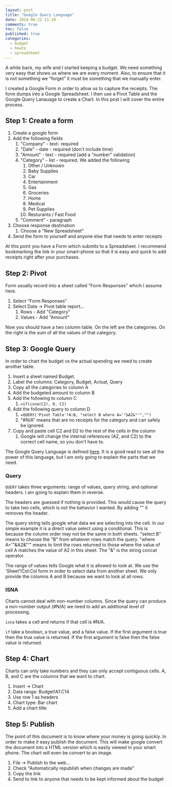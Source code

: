 ```yaml
---
layout: post
title: "Google Query Language"
date: 2014-06-22 11:19
comments: true
toc: false
published: true
categories:
  - budget
  - howto
  - spreadsheet
---
```


A while back, my wife and I started keeping a budget.  We need something very easy that shows us where we are every moment.  Also, to ensure that it is not something we "forget" it must be something that we manually enter.

I created a Google Form in order to allow us to capture the receipts.  The form dumps into a Google Spreadsheet.  I then use a Pivot Table and the Google Query Lanauage to create a Chart.  In this post I will cover the entire process.

<!-- more -->

## Step 1: Create a form

1. Create a google form
1. Add the following fields
    1. "Company" - text- required
    1. "Date" - date - required (don't include time)
    1. "Amount" - text - required (add a "number" validation)
    1. "Category" - list - required.  We added the following
        1. Other / Unknown
        1. Baby Supplies
        1. Car
        1. Entertainment
        1. Gas
        1. Groceries
        1. Home
        1. Medical
        1. Pet Supplies
        1. Resturants / Fast Food
    1. "Comment" - paragraph
1. Choose response destination
    1. Choose a "New Spreadsheet"
1. Send the form to yourself and anyone else that needs to enter receipts

At this point you have a Form which submits to a Spreadsheet.  I recommend bookmarking the link in your smart-phone so that it is easy and quick to add receipts right after your purchases.

## Step 2: Pivot

Form usually record into a sheet called "Form Responses" which I assume here.

1. Select "Form Responses"
1. Select Data -> Pivot table report...
    1. Rows - Add "Category"
    1. Values - Add "Amount"

Now you should have a two column table.  On the left are the categories.  On the right is the sum of all the values of that category.

## Step 3: Google Query

In order to chart the budget vs the actual spending we need to create another table.

1. Insert a sheet named Budget.
1. Label the columns: Category, Budget, Actual, Query
1. Copy all the categories to column A
1. Add the budgeted amount to column B
1. Add the following to column C
    1. `=if(isna(C2), 0, C2)`
1. Add the following query to column D
    1. `=QUERY('Pivot Table'!A:B, "select B where A='"&A2&"'","")`
    1. "#N/A" means that are no receipts for the category and can safely be ignored.
1. Copy and paste cell C2 and D2 to the rest of the cells in the column
    1. Google will change the internal references (A2, and C2) to the correct cell name, so you don't have to.

The Google Query Language is defined [here](https://developers.google.com/chart/interactive/docs/querylanguage).  It is a good read to see all the power of this language, but I am only going to explain the parts that we need.

### Query

`QUERY` takes three arguments: range of values, query string, and optional headers.  I am going to explain them in reverse.

The headers are guessed if nothing is provided.  This would cause the query to take two cells, which is not the behavior I wanted.  By adding "" it removes the header.

The query string tells google what data we are selecting into the cell.  In our simple example it is a direct value select using a conditional.  This is because the column order may not be the same in both sheets.  "select B" means to choose the "B" from whatever rows match the query.  "where A='"&A2&"'" means to limit the rows returned to those where the value of cell A matches the value of A2 in this sheet.  The "&" is the string concat operator.

The range of values tells Google what it is allowed to look at.  We use the 'Sheet'!Col:Col form in order to select data from another sheet.  We only provide the columns A and B because we want to look at all rows.

### ISNA

Charts cannot deal with non-number columns.  Since the query can produce a non-number output (#N/A) we need to add an additional level of processing.

`isna` takes a cell and returns if that cell is #N/A.

`if` take a boolean, a true value, and a false value.  If the first argument is true then the true value is returned.  If the first argument is false then the false value is returned.

## Step 4: Chart

Charts can only take numbers and they can only accept contiguous cells.  A, B, and C are the columns that we want to chart.

1. Insert -> Chart
1. Data range: Budget!A1:C14
1. Use row 1 as headers
1. Chart type: Bar chart
1. Add a chart title

## Step 5: Publish

The point of this document is to know where your money is going quickly.  In order to make it easy publish the document.  This will make google convert the document into a HTML version which is easily viewed in your smart phone.  The chart will even be convert to an image.

1. File -> Publish to the web...
1. Check "Automatically republish when changes are made"
1. Copy the link
1. Send to link to anyone that needs to be kept informed about the budget
